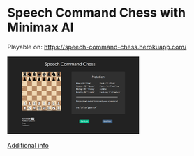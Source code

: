 # Speech Command Chess with Minimax AI

Playable on: https://speech-command-chess.herokuapp.com/

<img src="public/img/speech_game.png" width="60%" height="60%">

[Additional info](https://www.canva.com/design/DAEDMhc0r3o/ddXY4eZsrlnODsitsOLGdg/view?utm_content=DAEDMhc0r3o&utm_campaign=designshare&utm_medium=link&utm_source=sharebutton)
